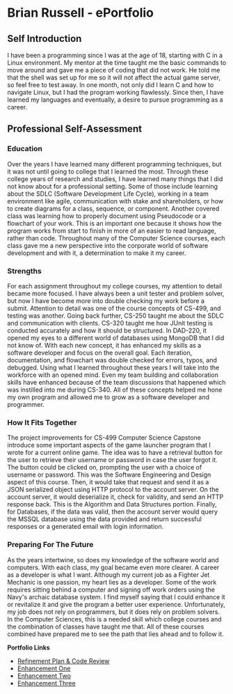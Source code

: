 # Brian Russell - ePortfolio

## Self Introduction
<p align="left">
    I have been a programming since I was at the age of 18, starting with C in a Linux environment. My mentor at the time taught me the basic commands to move around and gave me a piece of coding that did not work. He told me that the shell was set up for me so it will not affect the actual game server, so feel free to test away.
In one month, not only did I learn C and how to navigate Linux, but I had the program working flawlessly. Since then, I have learned my languages and eventually, a desire to pursue programming as a career.
</p>

## Professional Self-Assessment

### Education
<p align="left">
    Over the years I have learned many different programming techniques, but it was not until going to college that I learned the most. Through these college years of research and studies, I have learned many things that I did not know about for a professional setting. Some of those include learning about the SDLC (Software Development Life Cycle), working in a team environment like agile, communication with stake and shareholders, or how to create diagrams for a class, sequence, or component. Another covered class was learning how to properly document using Pseudocode or a flowchart of your work. This is an important one because it shows how the program works from start to finish in more of an easier to read language, rather than code. Throughout many of the Computer Science courses, each class gave me a new perspective into the corporate world of software development and with it, a determination to make it my career.
</p>

### Strengths
<p align="left">
    For each assignment throughout my college courses, my attention to detail became more focused. I have always been a unit tester and problem solver, but now I have become more into double checking my work before a submit. Attention to detail was one of the course concepts of CS-499, and testing was another. Going back further, CS-250 taught me about the SDLC and communication with clients. CS-320 taught me how JUnit testing is conducted accurately and how it should be structured. In DAD-220, it opened my eyes to a different world of databases using MongoDB that I did not know of. With each new concept, it has enhanced my skills as a software developer and focus on the overall goal. Each iteration, documentation, and flowchart was double checked for errors, typos, and debugged. Using what I learned throughout these years I will take into the workforce with an opened mind. Even my team building and collaboration skills have enhanced because of the team discussions that happened which was instilled into me during CS-340. All of these concepts helped me hone my own program and allowed me to grow as a software developer and programmer.
</p>

### How It Fits Together
<p align="left">
    The project improvements for CS-499 Computer Science Capstone introduce some important aspects of the game launcher program that I wrote for a current online game. The idea was to have a retrieval button for the user to retrieve their username or password in case the user forgot it. The button could be clicked on, prompting the user with a choice of username or password. This was the Software Engineering and Design aspect of this course. Then, it would take that request and send it as a JSON serialized object using HTTP protocol to the account server. On the account server, it would deserialize it, check for validity, and send an HTTP response back. This is the Algorithm and Data Structures portion. Finally, for Databases, if the data was valid, then the account server would query the MSSQL database using the data provided and return successful responses or a generated email with login information.
</p>

### Preparing For The Future
<p align="left">
    As the years intertwine, so does my knowledge of the software world and computers. With each class, my goal became even more clearer. A career as a developer is what I want. Although my current job as a Fighter Jet Mechanic is one passion, my heart lies as a developer. Some of the work requires sitting behind a computer and signing off work orders using the Navy's archaic database system. I find myself saying that I could enhance it or revitalize it and give the program a better user experience. Unfortunately, my job does not rely on programmers, but it does rely on problem solvers. In the Computer Sciences, this is a needed skill which college courses and the combination of classes have taught me that. All of these courses combined have prepared me to see the path that lies ahead and to follow it.
</p>


**Portfolio Links**<br>
* [Refinement Plan & Code Review](https://brian-snhu.github.io/codereview.html)<br>
* [Enhancement One](https://brian-snhu.github.io/enhancementone.html)<br>
* [Enhancement Two](https://brian-snhu.github.io/enhancementtwo.html)<br>
* [Enhancement Three](https://brian-snhu.github.io/enhancementthree.html)
